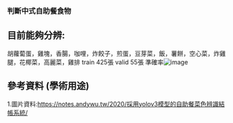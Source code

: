 ### 判斷中式自助餐食物
## 目前能夠分辨:
 胡蘿蔔蛋，雞塊，香腸，咖哩，炸餃子，煎蛋，豆芽菜，飯，薯餅，空心菜，炸雞腿，花椰菜，高麗菜，雞排
 train 425張 valid 55張
 準確率![image](https://github.com/Ryan7988/yolov8-food/assets/68044693/905643b9-72d3-4d3c-b644-d03cd279c133)

## 參考資料 (學術用途)
1.圖片資料:https://notes.andywu.tw/2020/採用yolov3模型的自助餐菜色辨識結帳系統/  

